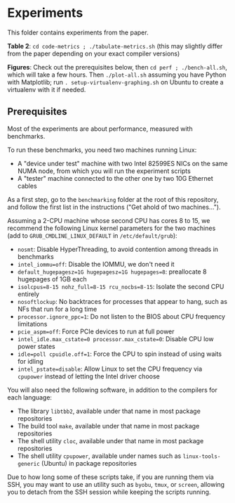 # Experiments

This folder contains experiments from the paper.

**Table 2**:
`cd code-metrics ; ./tabulate-metrics.sh`
(this may slightly differ from the paper depending on your exact compiler versions)

**Figures**:
Check out the prerequisites below, then `cd perf ; ./bench-all.sh`, which will take a few hours.
Then `./plot-all.sh` assuming you have Python with Matplotlib; run `. setup-virtualenv-graphing.sh` on Ubuntu to create a virtualenv with it if needed.


## Prerequisites

Most of the experiments are about performance, measured with benchmarks.

To run these benchmarks, you need two machines running Linux:
- A "device under test" machine with two Intel 82599ES NICs on the same NUMA node, from which you will run the experiment scripts
- A "tester" machine connected to the other one by two 10G Ethernet cables

As a first step, go to the `benchmarking` folder at the root of this repository, and follow the first list in the instructions ("Get ahold of two machines...").

Assuming a 2-CPU machine whose second CPU has cores 8 to 15, we recommend the following Linux kernel parameters for the two machines (add to `GRUB_CMDLINE_LINUX_DEFAULT` in `/etc/default/grub`):
- `nosmt`: Disable HyperThreading, to avoid contention among threads in benchmarks
- `intel_iommu=off`: Disable the IOMMU, we don't need it
- `default_hugepagesz=1G hugepagesz=1G hugepages=8`: preallocate 8 hugepages of 1GB each
- `isolcpus=8-15 nohz_full=8-15 rcu_nocbs=8-15`: Isolate the second CPU entirely
- `nosoftlockup`: No backtraces for processes that appear to hang, such as NFs that run for a long time
- `processor.ignore_ppc=1`: Do not listen to the BIOS about CPU frequency limitations
- `pcie_aspm=off`: Force PCIe devices to run at full power
- `intel_idle.max_cstate=0 processor.max_cstate=0`: Disable CPU low power states
- `idle=poll cpuidle.off=1`: Force the CPU to spin instead of using waits for idling
- `intel_pstate=disable`: Allow Linux to set the CPU frequency via `cpupower` instead of letting the Intel driver choose

You will also need the following software, in addition to the compilers for each language:
- The library `libtbb2`, available under that name in most package repositories
- The build tool `make`, available under that name in most package repositories
- The shell utility `cloc`, available under that name in most package repositories
- The shell utility `cpupower`, available under names such as `linux-tools-generic` (Ubuntu) in package repositories

Due to how long some of these scripts take, if you are running them via SSH, you may want to use an utility such as `byobu`, `tmux`, or `screen`,
allowing you to detach from the SSH session while keeping the scripts running.
